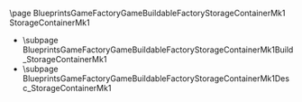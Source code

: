 \page BlueprintsGameFactoryGameBuildableFactoryStorageContainerMk1 StorageContainerMk1
- \subpage BlueprintsGameFactoryGameBuildableFactoryStorageContainerMk1Build_StorageContainerMk1
- \subpage BlueprintsGameFactoryGameBuildableFactoryStorageContainerMk1Desc_StorageContainerMk1

